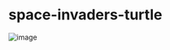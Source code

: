 # space-invaders-turtle
![image](https://user-images.githubusercontent.com/95043218/222934983-2de3493d-d99f-4a65-868b-65103aad1126.png)

